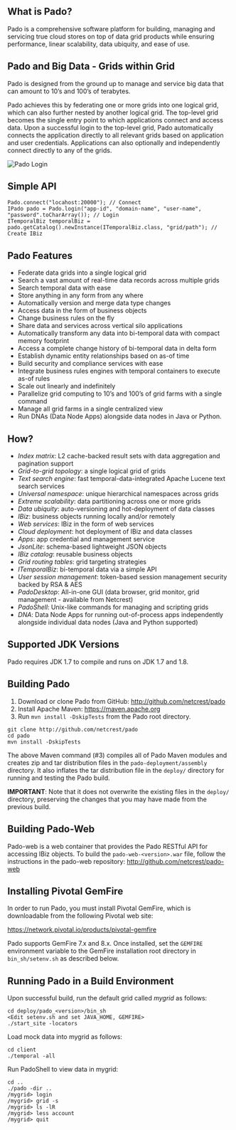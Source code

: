 ## What is Pado?

Pado is a comprehensive software platform for building, managing and servicing true cloud stores on top of data grid products while ensuring performance, linear scalability, data ubiquity, and ease of use.

## Pado and Big Data - Grids within Grid

Pado is designed from the ground up to manage and service big data that can amount to 10’s and 100’s of terabytes.

Pado achieves this by federating one or more grids into one logical grid, which can also further nested by another logical grid. The top-level grid becomes the single entry point to which applications connect and access data. Upon a successful login to the top-level grid, Pado automatically connects the application directly to all relevant grids based on application and user credentials. Applications can also optionally and independently connect directly to any of the grids.

![Pado Login](/pado-javadoc/pado-login.png)

## Simple API

```
Pado.connect("locahost:20000"); // Connect
IPado pado = Pado.login("app-id", "domain-name", "user-name", "password".toCharArray()); // Login
ITemporalBiz temporalBiz = pado.getCatalog().newInstance(ITemporalBiz.class, "grid/path"); // Create IBiz
```

## Pado Features

- Federate data grids into a single logical grid
- Search a vast amount of real-time data records across multiple grids
- Search temporal data with ease 
- Store anything in any form from any where 
- Automatically version and merge data type changes 
- Access data in the form of business objects 
- Change business rules on the fly 
- Share data and services across vertical silo applications 
- Automatically transform any data into bi-temporal data with compact memory footprint
- Access a complete change history of bi-temporal data in delta form
- Establish dynamic entity relationships based on as-of time
- Build security and compliance services with ease
- Integrate business rules engines with temporal containers to execute as-of rules
- Scale out linearly and indefinitely
- Parallelize grid computing to 10’s and 100’s of grid farms with a single command
- Manage all grid farms in a single centralized view
- Run DNAs (Data Node Apps) alongside data nodes in Java or Python.

## How?

- *Index matrix*: L2 cache-backed result sets with data aggregation and pagination support
- *Grid-to-grid topology*: a single logical grid of grids
- *Text search engine*: fast temporal-data-integrated Apache Lucene text search services 
- *Universal namespace*: unique hierarchical namespaces across grids 
- *Extreme scalability*: data partitioning across one or more grids 
- *Data ubiquity*: auto-versioning and hot-deployment of data classes 
- *IBiz*: business objects running locally and/or remotely 
- *Web services*: IBiz in the form of web services 
- *Cloud deployment*: hot deployment of IBiz and data classes 
- *Apps*: app credential and management service 
- *JsonLite*: schema-based lightweight JSON objects
- *IBiz catalog*: reusable business objects 
- *Grid routing tables*: grid targeting strategies 
- *ITemporalBiz*: bi-temporal data via a simple API
- *User session management*: token-based session management security backed by RSA & AES 
- *PadoDesktop*: All-in-one GUI (data browser, grid monitor, grid management - available from Netcrest)
- *PadoShell*: Unix-like commands for managing and scripting grids
- *DNA*: Data Node Apps for running out-of-process apps independently alongside individual data nodes (Java and Python supported)

## Supported JDK Versions

Pado requires JDK 1.7 to compile and runs on JDK 1.7 and 1.8.

## Building Pado

1. Download or clone Pado from GitHub: http://github.com/netcrest/pado
2. Install Apache Maven: https://maven.apache.org
3. Run `mvn install -DskipTests` from the Pado root directory.

```
git clone http://github.com/netcrest/pado
cd pado
mvn install -DskipTests
```

The above Maven command (#3) compiles all of Pado Maven modules and creates zip and tar distribution files in the `pado-deployment/assembly` directory. It also inflates the tar distribution file in the `deploy/` directory for running and testing the Pado build. 

**IMPORTANT**: Note that it does not overwrite the existing files in the `deploy/` directory, preserving the changes that you may have made from the previous build.

## Building Pado-Web

Pado-web is a web container that provides the Pado RESTful API for accessing IBiz objects. To build the `pado-web-<version>.war` file, follow the instructions in the pado-web repository:  http://github.com/netcrest/pado-web


## Installing Pivotal GemFire

In order to run Pado, you must install Pivotal GemFire, which is downloadable from the following Pivotal web site:

   https://network.pivotal.io/products/pivotal-gemfire

Pado supports GemFire 7.x and 8.x. Once installed, set the `GEMFIRE` environment variable to the GemFire installation root directory in `bin_sh/setenv.sh` as described below.


## Running Pado in a Build Environment

Upon successful build, run the default grid called *mygrid* as follows:

```
cd deploy/pado_<version>/bin_sh
<Edit setenv.sh and set JAVA_HOME, GEMFIRE>
./start_site -locators
```

Load mock data into mygrid as follows:

```
cd client
./temporal -all
```

Run PadoShell to view data in mygrid:

```
cd ..
./pado -dir ..
/mygrid> login
/mygrid> grid -s
/mygrid> ls -lR
/mygrid> less account
/mygrid> quit
```
